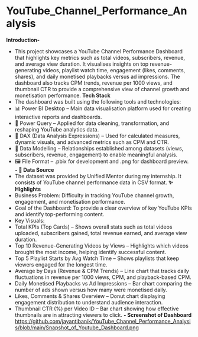 # YouTube_Channel_Performance_Analysis
**Introduction-**
- This project showcases a YouTube Channel Performance Dashboard that highlights key metrics such as total videos, subscribers, revenue, and average view duration. It visualises insights on top revenue-generating videos, playlist watch time, engagement (likes, comments, shares), and daily monetised playbacks versus ad impressions. The dashboard also tracks CPM trends, revenue per 1000 views, and thumbnail CTR to provide a comprehensive view of channel growth and monetisation performance.
**Tech Stack**
- The dashboard was built using the following tools and technologies:
- 📊 Power BI Desktop – Main data visualisation platform used for creating interactive reports and dashboards.
- 🔄 Power Query – Applied for data cleaning, transformation, and reshaping YouTube analytics data.
- 📐 DAX (Data Analysis Expressions) – Used for calculated measures, dynamic visuals, and advanced metrics such as CPM and CTR.
- 🔗 Data Modelling – Relationships established among datasets (views, subscribers, revenue, engagement) to enable meaningful analysis.
- 🖼 File Format – .pbix for development and .png for dashboard preview.
**- 📂 Data Source**
- The dataset was provided by Unified Mentor during my internship. It consists of YouTube channel performance data in CSV format.
**✨ Highlights**
- Business Problem:
  Difficulty in tracking YouTube channel growth, engagement, and monetisation performance.
- Goal of the Dashboard:
  To provide a clear overview of key YouTube KPIs and identify top-performing content.
- Key Visuals:
- Total KPIs (Top Cards) – Shows overall stats such as total videos uploaded, subscribers gained, total revenue earned, and average view duration.
- Top 10 Revenue-Generating Videos by Views – Highlights which videos brought the most income, helping identify successful content.
- Top 5 Playlist Starts by Avg Watch Time – Shows playlists that keep viewers engaged for the longest time.
- Average by Days (Revenue & CPM Trends) – Line chart that tracks daily fluctuations in revenue per 1000 views, CPM, and playback-based CPM.
- Daily Monetised Playbacks vs Ad Impressions – Bar chart comparing the number of ads shown versus how many were monetised daily.
- Likes, Comments & Shares Overview – Donut chart displaying engagement distribution to understand audience interaction.
- Thumbnail CTR (%) per Video ID – Bar chart showing how effective thumbnails are in attracting viewers to click.
**- Screenshot of Dashboard**
https://github.com/jayantibanik/YouTube_Channel_Performance_Analysis/blob/main/Snapshot_of_Youtube_Dashboard.png

